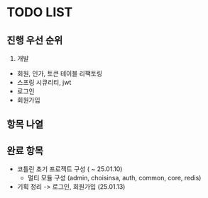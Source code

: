 # TODO LIST

## 진행 우선 순위
1. 개발
  - 회원, 인가, 토큰 테이블 리팩토링
  - 스프링 시큐리티, jwt
  - 로그인
  - 회원가입

## 항목 나열

## 완료 항목
- 코틀린 초기 프로젝트 구성 ( ~ 25.01.10)
  - 멀티 모듈 구성 (admin, choisinsa, auth, common, core, redis)
- 기획 정리 -> 로그인, 회원가입 (25.01.13)